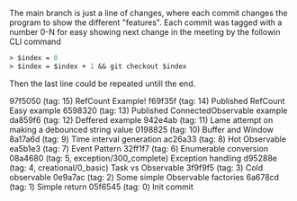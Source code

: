 The main branch is just a line of changes, where each commit changes the program to show the different "features".
Each commit was tagged with a number 0-N for easy showing next change in the meeting by the followin CLI command

``` ps
> $index = 0
> $index = $index + 1 && git checkout $index 
``` 
Then the last line could be repeated untill the end.


97f5050 (tag: 15) RefCount Example!
f69f35f (tag: 14) Published RefCount Easy example
6598320 (tag: 13) Published ConnectedObservable example
da859f6 (tag: 12) Deffered example
942e4ab (tag: 11) Lame attempt on making a debounced string value
0198825 (tag: 10) Buffer and Window
8a17a6d (tag: 9) Time interval generation
ac26a33 (tag: 8) Hot Observable
ea5b1e3 (tag: 7) Event Pattern
32ff1f7 (tag: 6) Enumerable conversion
08a4680 (tag: 5, exception/300_complete) Exception handling
d95288e (tag: 4, creational/0_basic) Task vs Observable
3f9f9f5 (tag: 3) Cold observable
0e9a7ac (tag: 2) Some simple Observable factories
6a678cd (tag: 1) Simple return
05f6545 (tag: 0) Init commit
